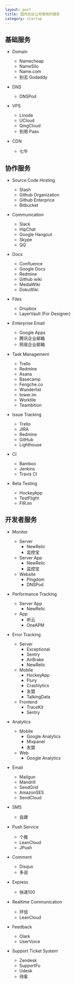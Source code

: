 ```yaml
---
layout: post
title: 国内创业公司常用的服务
category: startup
---
```


## 基础服务

- Domain
     - Namecheap
     - NameSilo
     - Name.com
     - 别去 Godaddy

- DNS
     - DNSPod

- VPS
     - Linode
     - UCloud
     - QingCloud
     - 别用 Paas

- CDN
     - 七牛

## 协作服务

- Source Code Hosting
     - Stash
     - Github Organization
     - Github Enterprice
     - Bitbucket

- Communication
     - Slack
     - HipChat
     - Google Hangout
     - Skype
     - QQ

- Docs
     - Confluence
     - Google Docs
     - Redmine
     - Github wiki
     - MediaWiki
     - DokuWiki

- Files
     - Dropbox
     - LayerVault (For Designer)

- Enterprise Email
     - Google Apps
     - 腾讯企业邮箱
     - 网易企业邮箱

- Task Management
     - Trello
     - Redmine
     - Asana
     - Basecamp
     - Fengche.co
     - Wunderlist
     - tower.im
     - Worktile
     - Teambition

- Issue Tracking
     - Trello
     - JIRA
     - Redmine
     - GitHub
     - Lighthouse

- CI
     - Bamboo
     - Jenkins
     - Travis CI

- Beta Testing
     - HockeyApp
     - TestFlight
     - FIR.im

## 开发者服务

- Monitor
     - Server
          - NewRelic
          - 监控宝
     - Server App
          - NewRelic
          - 监控宝
     - Website
          - Pingdom
          - DNSPod

- Performance Tracking
     - Server App
          - NewRelic
     - App
          - 听云
          - OneAPM

- Error Tracking
     - Server
          - Exceptional
          - Sentry
          - AirBrake
          - NewRelic
     - Mobile
          - HockeyApp
          - Flury
          - Crashlytics
          - 友盟
          - TalkingData
     - Frontend
          - TraceKit
          - Sentry

- Analytics
     - Mobile
          - Google Analytics
          - Mixpanel
          - 友盟
     - Web
          - Google Analytics

- Email
     - Mailgun
     - Mandrill
     - SendGrid
     - AmazonSES
     - SendCloud

- SMS
     - 自建

- Push Service
     - 个推
     - LeanCloud
     - JPush

- Comment
     - Disqus
     - 多说

- Express
     - 快递100

- Realtime Communication
     - 环信
     - LeanCloud

- Feedback
     - Olark
     - UserVoice

- Support Ticket System
     - Zendesk
     - SupportFu
     - Udesk
     - 待客
